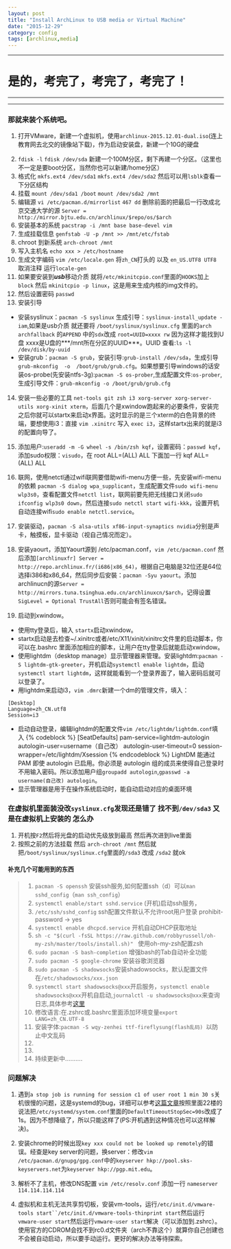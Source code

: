 ```yaml
---
layout: post
title: "Install ArchLinux to USB media or Virtual Machine"
date: "2015-12-29"
category: config
tags: [archlinux,media]
---
```



*****
# 是的，考完了，考完了，考完了！
*****

*****
### 那就来装个系统吧。
1. 打开VMware，新建一个虚拟机，使用`archlinux-2015.12.01-dual.iso`(连上教育网去北交的镜像站下载)，作为启动安装盘，新建一个10G的硬盘
<!--more-->
2. `fdisk -l`  `fdisk /dev/sda` 新建一个100M分区，剩下再建一个分区。（这里也不一定是要boot分区，当然你也可以新建/home分区）
3. 格式化  `mkfs.ext4 /dev/sda1`   `mkfs.ext4 /dev/sda2` 然后可以用`lsblk`查看一下分区结构
4. 挂载  `mount /dev/sda1 /boot`   `mount /dev/sda2 /mnt`
5. 编辑源 `vi /etc/pacman.d/mirrorlist`   `467 dd` 删除前面的把最后一行改成北京交通大学的源 `Server = http://mirror.bjtu.edu.cn/archlinux/$repo/os/$arch`
6. 安装基本的系统 `pacstrap -i /mnt base base-devel vim`
7. 生成挂载信息 `genfstab -U -p /mnt >> /mnt/etc/fstab`
8. chroot 到新系统 `arch-chroot /mnt`
9. 写入主机名 `echo xxx > /etc/hostname`
10. 生成文字编码 `vim /etc/locale.gen` 将`zh_CN`打头的 以及 `en_US.UTF8 UTF8` 取消注释 运行`locale-gen`
11. 如果要安装到***usb***移动介质 就将`/etc/mkinitcpio.conf`里面的`HOOKS`加上 `block` 然后 `mkinitcpio -p linux`，这是用来生成内核的img文件的。
12. 然后设置密码 `passwd`
13. 安装引导
  * 安装syslinux：`pacman -S syslinux` 生成引导：`syslinux-install_update -iam`,如果是usb介质 就还要将 `/boot/syslinux/syslinux.cfg` 里面的`arch archfallback` 的`APPEND` 中的`sdx`改成 `root=UUID=xxxx rw` 因为这样才能找到U盘 xxxx是U盘的***/mnt所在分区的UUID***。UUID 查看:`ls -l /dev/disk/by-uuid`
  * 安装grub：`pacman -S grub`，安装引导:`grub-install /dev/sda`，生成引导`grub-mkconfig  -o  /boot/grub/grub.cfg`。如果想要引导windows的话安装os-probe(先安装ntfs-3g):`pacman -S os-prober`,生成配置文件:`os-prober`,生成引导文件：`grub-mkconfig -o /boot/grub/grub.cfg`

14. 安装一些必要的工具 `net-tools git zsh i3 xorg-server xorg-server-utils xorg-xinit xterm`，后面几个是xwindow跑起来的必要条件，安装完之后你就可以startx来启动x界面。这时显示的是三个xterm的白色背景的终端，要想使用i3：直接 `vim .xinitrc` 写入 `exec i3`，这样startx出来的就是i3的配置向导了。

15. 添加用户:`useradd -m -G wheel -s /bin/zsh kqf`，设置密码：`passwd kqf`，添加sudo权限：`visudo`，在 root ALL=(ALL) ALL 下面加一行 kqf ALL=(ALL) ALL

16. 联网，使用netctl通过wifi联网要借助wifi-menu方便一些，先安装wifi-menu的依赖 `pacman -S dialog wpa_supplicant`，生成配置文件`sudo wifi-menu wlp3s0`，查看配置文件`netctl list`，联网前要先把无线接口关闭`sudo ifconfig wlp3s0 down`，然后连接`sudo netctl start wifi-kkk`，设置开机自动连接wifi`sudo enable netctl.service`。

17. 安装驱动，`pacman -S alsa-utils xf86-input-synaptics nvidia`分别是声卡，触摸板，显卡驱动（视自己情况而定）。

18. 安装yaourt，添加Yaourt源到 /etc/pacman.conf，`vim /etc/pacman.conf` 然后添加`[archlinuxfr]
Server = http://repo.archlinux.fr/(i686|x86_64)`，根据自己电脑是32位还是64位选择i386和x86_64，然后同步后安裝：`pacman -Syu yaourt`。添加archlinucn的源`Server = http://mirrors.tuna.tsinghua.edu.cn/archlinuxcn/$arch`，记得设置`SigLevel = Optional TrustAll`否则可能会有签名错误。

19. 启动到xwindow。
  * 使用tty登录后，输入 `startx`启动xwindow。
  * startx启动是去检查~/.xinitrc或者/etc/X11/xinit/xinitrc文件里的启动脚本，你可以在.bashrc 里面添加相应的脚本，让用户在tty登录后就能启动xwindow。
  * 使用lightdm（desktop manage）显示管理器来管理。安装lightdm:`pacman -S lightdm-gtk-greeter`，开机启动`systemctl enable lightdm`，启动`systemctl start lightdm`，这样就能看到一个登录界面了，输入密码后就可以登录了。
  * 用lightdm来启动i3，`vim .dmrc`新建一个dm的管理文件，填入：
  ```
  [Desktop]
  Language=zh_CN.utf8
  Session=i3
  ```
  * 启动自动登录，编辑lightdm的配置文件`vim /etc/lightdm/lightdm.conf`填入
  {% codeblock   %}
    [SeatDefaults]
    pam-service=lightdm-autologin
    autologin-user=username（自己改）
    autologin-user-timeout=0
    session-wrapper=/etc/lightdm/Xsession
  {% endcodeblock %}
  LightDM 能通过 PAM 即使 autologin 已启用。你必须是 autologin 组的成员来使得自己登录时不用输入密码。所以添加用户组`groupadd autologin`,`gpasswd -a username(自己改) autologin`。
  * 显示管理器是用于在操作系统启动时，能自动启动对应的桌面环境

### 在虚拟机里面装没改`syslinux.cfg`发现还是错了 找不到`/dev/sda3` 又是在虚拟机上安装的 怎么办
1. 开机按`F2`然后将光盘的启动优先级放到最高 然后再次进到live里面
2. 按照之前的方法挂载 然后 `arch-chroot /mnt` 然后就把`/boot/syslinux/syslinux.cfg`里面的`/sda3` 改成 `/sda2` 就ok


#### 补充几个可能用到的东西
> 1. `pacman -S openssh` 安装ssh服务,如何配置ssh（d）可以`man sshd_config`（`man ssh_config`）
> 1. `systemctl enable/start sshd.service` (开机)启动ssh服务，
> 1. `/etc/ssh/sshd_config` ssh配置文件默认不允许root用户登录 prohibit-password -> yes
> 1. `systemctl enable dhcpcd.service` 开机自动DHCP获取地址
> 1. `sh -c "$(curl -fsSL https://raw.github.com/robbyrussell/oh-my-zsh/master/tools/install.sh)" ` 使用oh-my-zsh配置zsh
> 1. `sudo pacman -S bash-completion` 增强bash的Tab自动补全功能
> 1. `sudo pacman -S google-chrome` 安装谷歌浏览器
> 1. `sudo pacman -S shadowsocks`安装shadowsocks，默认配置文件在`/etc/shadowsocks/xxx.json`
> 1. `systemctl start shadowsocks@xxx`开启服务，`systemctl enable shadowsocks@xxx`开机自启动,`journalctl -u shadowsocks@xxx`来查询日志,具体参考[这里](https://wiki.archlinux.org/index.php/Shadowsocks_(%E7%AE%80%E4%BD%93%E4%B8%AD%E6%96%87))
> 1. 修改语言:在.zshrc或.bashrc里面添加环境变量`export LANG=zh_CN.UTF-8`
> 1. 安装字体:`pacman -S wqy-zenhei ttf-fireflysung(flash乱码) `以防止中文乱码
> 1.
> 1.
> 1. 持续更新中..........


### 问题解决
1. 遇到`a stop job is running for session c1 of user root 1 min 30 s`关机很慢的问题，这是systemd的bug，详细可以参考[这篇文章](https://bbs.archlinux.org/viewtopic.php?id=203112)按照里面22楼的说法把`/etc/systemd/system.conf`里面的`DefaultTimeoutStopSec=90s`改成了1s。因为不想降级了，所以只能这样了(PS:开机遇到这种情况也可以这样解决)。

2. 安装chrome的时候出现`key xxx could not be looked up remotely`的错误。经查是key server的问题，换server：修改`vim /etc/pacman.d/gnupg/gpg.conf`中的`keyserver hkp://pool.sks-keyservers.net`为`keyserver hkp://pgp.mit.edu`。
3. 解析不了主机，修改DNS配置 `vim /etc/resolv.conf` 添加一行 `nameserver 114.114.114.114`
4. 虚拟机和主机无法共享剪切板，安装vm-tools，运行`/etc/init.d/vmware-tools start``/etc/init.d/vmware-tools-thinprint start`然后运行`vmware-user start`然后运行`vmware-user start`解决（可以添加到.zshrc）。使用官方的CDROM会找不到rc0.d文件夹（arch不靠这个）就算你自己创建也不会被自动启动，所以要手动运行。更好的解决办法等待探索。
